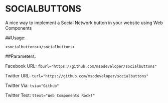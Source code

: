 # SOCIALBUTTONS

A nice way to implement a Social Network button in your website using Web Components

##Usage:

	<socialbuttons></socialbuttons>

##Parameters:

Facebook URL: `fburl="https://github.com/msodeveloper/socialbuttons"`

Twitter URL: `turl="https://github.com/msodeveloper/socialbuttons"`

Twitter Via: `tvia="Github"`

Twitter Text: `ttext="Web Components Rock!"`